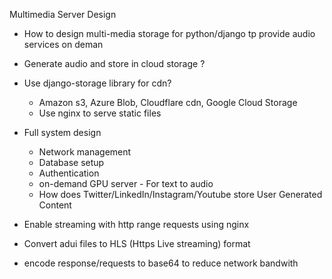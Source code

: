 Multimedia Server Design

- How to design multi-media storage for python/django tp provide audio services on deman
- Generate audio and store in cloud storage ?

- Use django-storage library for cdn?
  - Amazon s3, Azure Blob, Cloudflare cdn, Google Cloud Storage
  - Use nginx to serve static files

- Full system design
  - Network management
  - Database setup
  - Authentication
  - on-demand GPU server - For text to audio
  - How does Twitter/LinkedIn/Instagram/Youtube store User Generated Content


- Enable streaming with http range requests using nginx
- Convert adui files to HLS (Https Live streaming) format
- encode response/requests to base64 to reduce network bandwith
